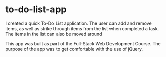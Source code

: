 # to-do-list-app
I created a quick To-Do List application. The user can add and remove items, as well as strike through items from the list when completed a task. The items in the list can also be moved around

This app was built as part of the Full-Stack Web Development Course. The purpose of the app was to get comfortable with the use of jQuery.
